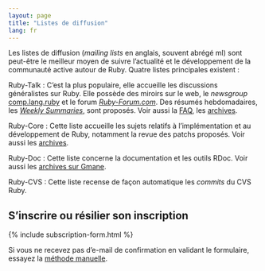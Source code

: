 ```yaml
---
layout: page
title: "Listes de diffusion"
lang: fr
---
```


Les listes de diffusion (*mailing lists* en anglais, souvent abrégé ml)
sont peut-être le meilleur moyen de suivre l’actualité et le
développement de la communauté active autour de Ruby. Quatre listes
principales existent :

Ruby-Talk
: C’est la plus populaire, elle accueille les discussions généralistes
  sur Ruby. Elle possède des miroirs sur le web, le *newsgroup*
  [comp.lang.ruby](news:comp.lang.ruby) et le forum
  [*Ruby-Forum.com*][1]. Des résumés hebdomadaires, les [*Weekly
  Summaries*][2], sont proposés. Voir aussi la [FAQ][3], les
  [archives][4].

Ruby-Core
: Cette liste accueille les sujets relatifs à l’implémentation et au
  développement de Ruby, notamment la revue des patchs proposés. Voir
  aussi les [archives][5].

Ruby-Doc
: Cette liste concerne la documentation et les outils RDoc. Voir aussi
  les [archives sur Gmane][6].

Ruby-CVS
: Cette liste recense de façon automatique les *commits* du CVS Ruby.

## S’inscrire ou résilier son inscription

{% include subscription-form.html %}

Si vous ne recevez pas d’e-mail de confirmation en validant le
formulaire, essayez la [méthode manuelle](manual-instructions/).



[1]: http://ruby-forum.com
[2]: http://www.rubyweeklynews.org/
[3]: http://rubyhacker.com/clrFAQ.html
[4]: http://blade.nagaokaut.ac.jp/ruby/ruby-talk/index.shtml
[5]: http://blade.nagaokaut.ac.jp/ruby/ruby-core/index.shtml
[6]: http://dir.gmane.org/gmane.comp.lang.ruby.documentation
